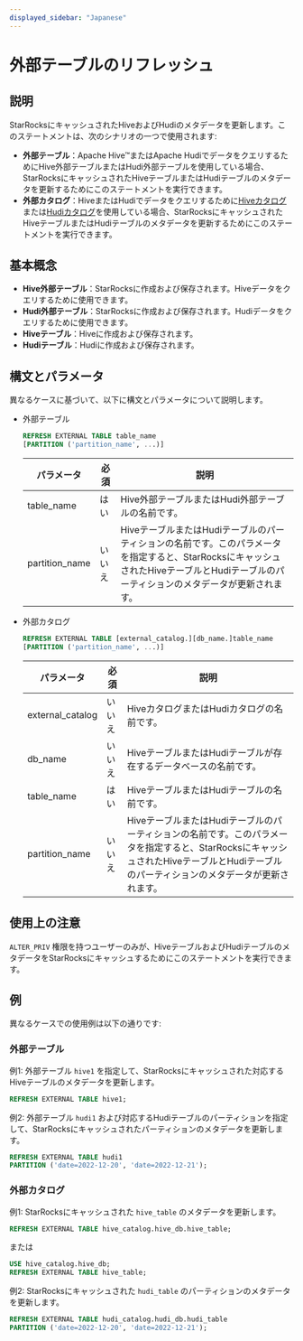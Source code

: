 ```yaml
---
displayed_sidebar: "Japanese"
---
```


# 外部テーブルのリフレッシュ

## 説明

StarRocksにキャッシュされたHiveおよびHudiのメタデータを更新します。このステートメントは、次のシナリオの一つで使用されます:

- **外部テーブル**：Apache Hive™またはApache HudiでデータをクエリするためにHive外部テーブルまたはHudi外部テーブルを使用している場合、StarRocksにキャッシュされたHiveテーブルまたはHudiテーブルのメタデータを更新するためにこのステートメントを実行できます。
- **外部カタログ**：HiveまたはHudiでデータをクエリするために[Hiveカタログ](../../../data_source/catalog/hive_catalog.md)または[Hudiカタログ](../../../data_source/catalog/hudi_catalog.md)を使用している場合、StarRocksにキャッシュされたHiveテーブルまたはHudiテーブルのメタデータを更新するためにこのステートメントを実行できます。

## 基本概念

- **Hive外部テーブル**：StarRocksに作成および保存されます。Hiveデータをクエリするために使用できます。
- **Hudi外部テーブル**：StarRocksに作成および保存されます。Hudiデータをクエリするために使用できます。
- **Hiveテーブル**：Hiveに作成および保存されます。
- **Hudiテーブル**：Hudiに作成および保存されます。

## 構文とパラメータ

異なるケースに基づいて、以下に構文とパラメータについて説明します。

- 外部テーブル

    ```SQL
    REFRESH EXTERNAL TABLE table_name 
    [PARTITION ('partition_name', ...)]
    ```

    | **パラメータ**  | **必須** | **説明**                                              |
    | -------------- | ------------ | ------------------------------------------------------------ |
    | table_name     | はい          | Hive外部テーブルまたはHudi外部テーブルの名前です。    |
    | partition_name | いいえ           | HiveテーブルまたはHudiテーブルのパーティションの名前です。このパラメータを指定すると、StarRocksにキャッシュされたHiveテーブルとHudiテーブルのパーティションのメタデータが更新されます。 |

- 外部カタログ

    ```SQL
    REFRESH EXTERNAL TABLE [external_catalog.][db_name.]table_name
    [PARTITION ('partition_name', ...)]
    ```

    | **パラメータ**    | **必須** | **説明**                                              |
    | ---------------- | ------------ | ------------------------------------------------------------ |
    | external_catalog | いいえ           | HiveカタログまたはHudiカタログの名前です。                  |
    | db_name          | いいえ           | HiveテーブルまたはHudiテーブルが存在するデータベースの名前です。 |
    | table_name       | はい          | HiveテーブルまたはHudiテーブルの名前です。                    |
    | partition_name   | いいえ           | HiveテーブルまたはHudiテーブルのパーティションの名前です。このパラメータを指定すると、StarRocksにキャッシュされたHiveテーブルとHudiテーブルのパーティションのメタデータが更新されます。 |

## 使用上の注意

`ALTER_PRIV` 権限を持つユーザーのみが、HiveテーブルおよびHudiテーブルのメタデータをStarRocksにキャッシュするためにこのステートメントを実行できます。

## 例

異なるケースでの使用例は以下の通りです:

### 外部テーブル

例1: 外部テーブル `hive1` を指定して、StarRocksにキャッシュされた対応するHiveテーブルのメタデータを更新します。

```SQL
REFRESH EXTERNAL TABLE hive1;
```

例2: 外部テーブル `hudi1` および対応するHudiテーブルのパーティションを指定して、StarRocksにキャッシュされたパーティションのメタデータを更新します。

```SQL
REFRESH EXTERNAL TABLE hudi1
PARTITION ('date=2022-12-20', 'date=2022-12-21');
```

### 外部カタログ

例1: StarRocksにキャッシュされた `hive_table` のメタデータを更新します。

```SQL
REFRESH EXTERNAL TABLE hive_catalog.hive_db.hive_table;
```

または

```SQL
USE hive_catalog.hive_db;
REFRESH EXTERNAL TABLE hive_table;
```

例2: StarRocksにキャッシュされた `hudi_table` のパーティションのメタデータを更新します。

```SQL
REFRESH EXTERNAL TABLE hudi_catalog.hudi_db.hudi_table
PARTITION ('date=2022-12-20', 'date=2022-12-21');
```